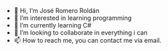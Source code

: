 - 👋 Hi, I’m José Romero Roldán
- 👀 I’m interested in learning programming
- 🌱 I’m currently learning C#
- 💞️ I’m looking to collaborate in everything i can
- 📫 How to reach me, you can contact me via email.

<!---
Kygamik/Kygamik is a ✨ special ✨ repository because its `README.md` (this file) appears on your GitHub profile.
You can click the Preview link to take a look at your changes.
--->
